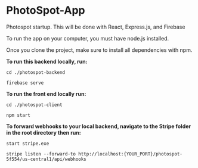 # PhotoSpot-App

Photospot startup. This will be done with React, Express.js, and Firebase

To run the app on your computer, you must have node.js installed.

Once you clone the project, make sure to install all dependencies with npm.

**To run this backend locally, run:**
```
cd ./photospot-backend
```
```
firebase serve
```

**To run the front end locally run:**
```
cd ./photospot-client
```
```
npm start
```

**To forward webhooks to your local backend, navigate to the Stripe folder in the root directory then run:**
```
start stripe.exe
```
```
stripe listen --forward-to http://localhost:{YOUR_PORT}/photospot-5f554/us-central1/api/webhooks
```
